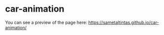 # car-animation
You can see a preview of the page here: https://sametaltintas.github.io/car-animation/
